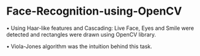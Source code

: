 # Face-Recognition-using-OpenCV

• Using Haar-like features and Cascading: Live Face, Eyes and Smile
were detected and rectangles were drawn using OpenCV library.

• Viola-Jones algorithm was the intuition behind this task.
